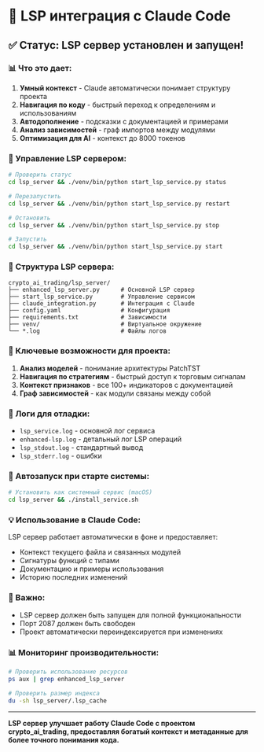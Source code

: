 # 🚀 LSP интеграция с Claude Code

## ✅ Статус: LSP сервер установлен и запущен!

### 📊 Что это дает:

1. **Умный контекст** - Claude автоматически понимает структуру проекта
2. **Навигация по коду** - быстрый переход к определениям и использованиям
3. **Автодополнение** - подсказки с документацией и примерами
4. **Анализ зависимостей** - граф импортов между модулями
5. **Оптимизация для AI** - контекст до 8000 токенов

### 🔧 Управление LSP сервером:

```bash
# Проверить статус
cd lsp_server && ./venv/bin/python start_lsp_service.py status

# Перезапустить
cd lsp_server && ./venv/bin/python start_lsp_service.py restart

# Остановить
cd lsp_server && ./venv/bin/python start_lsp_service.py stop

# Запустить
cd lsp_server && ./venv/bin/python start_lsp_service.py start
```

### 📁 Структура LSP сервера:

```
crypto_ai_trading/lsp_server/
├── enhanced_lsp_server.py      # Основной LSP сервер
├── start_lsp_service.py        # Управление сервисом
├── claude_integration.py       # Интеграция с Claude
├── config.yaml                 # Конфигурация
├── requirements.txt            # Зависимости
├── venv/                       # Виртуальное окружение
└── *.log                       # Файлы логов
```

### 🎯 Ключевые возможности для проекта:

1. **Анализ моделей** - понимание архитектуры PatchTST
2. **Навигация по стратегиям** - быстрый доступ к торговым сигналам
3. **Контекст признаков** - все 100+ индикаторов с документацией
4. **Граф зависимостей** - как модули связаны между собой

### 📝 Логи для отладки:

- `lsp_service.log` - основной лог сервиса
- `enhanced-lsp.log` - детальный лог LSP операций
- `lsp_stdout.log` - стандартный вывод
- `lsp_stderr.log` - ошибки

### 🔄 Автозапуск при старте системы:

```bash
# Установить как системный сервис (macOS)
cd lsp_server && ./install_service.sh
```

### 💡 Использование в Claude Code:

LSP сервер работает автоматически в фоне и предоставляет:
- Контекст текущего файла и связанных модулей
- Сигнатуры функций с типами
- Документацию и примеры использования
- Историю последних изменений

### 🚨 Важно:

- LSP сервер должен быть запущен для полной функциональности
- Порт 2087 должен быть свободен
- Проект автоматически переиндексируется при изменениях

### 📊 Мониторинг производительности:

```bash
# Проверить использование ресурсов
ps aux | grep enhanced_lsp_server

# Проверить размер индекса
du -sh lsp_server/.lsp_cache
```

---

**LSP сервер улучшает работу Claude Code с проектом crypto_ai_trading, предоставляя богатый контекст и метаданные для более точного понимания кода.**